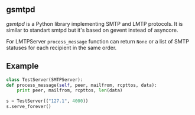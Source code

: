 ## gsmtpd

_gsmtpd_ is a Python library implementing SMTP and LMTP protocols. It is similar to standart smtpd but it's based on gevent instead of asyncore.

For LMTPServer `process_message` function can return `None` or a list of SMTP statuses for each recipient in the same order.

## Example

```python
class TestServer(SMTPServer):
def process_message(self, peer, mailfrom, rcpttos, data):
    print peer, mailfrom, rcpttos, len(data)

s = TestServer(("127.1", 4000))
s.serve_forever()
```

